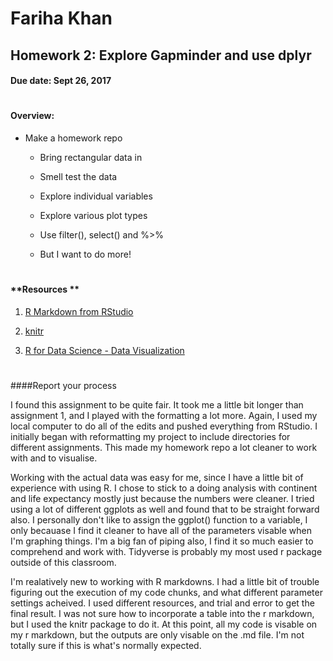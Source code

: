 # Fariha Khan 

## Homework 2: Explore Gapminder and use dplyr
#### Due date: Sept 26, 2017

#
#### **Overview:**

 - Make a homework repo
 
      - Bring rectangular data in
       
      - Smell test the data
       
      - Explore individual variables
       
      - Explore various plot types
       
      - Use filter(), select() and %>%
       
      - But I want to do more!

#
#### **Resources **     
1. [R Markdown from RStudio](http://rmarkdown.rstudio.com/lesson-1.html)

2. [knitr](https://yihui.name/knitr/)

3. [R for Data Science - Data Visualization](http://r4ds.had.co.nz/data-visualisation.html)

#
####Report your process

I found this assignment to be quite fair. It took me a little bit longer than assignment 1, and I played with the formatting a lot more. Again, I used my local computer to do all of the edits and pushed everything from RStudio. I initially began with reformatting my project to include directories for different assignments. This made my homework repo a lot cleaner to work with and to visualise. 

Working with the actual data was easy for me, since I have a little bit of experience with using R. I chose to stick to a doing analysis with continent and life expectancy mostly just because the numbers were cleaner. I tried using a lot of different ggplots as well and found that to be straight forward also. I personally don't like to assign the ggplot() function to a variable, I only becauase I find it cleaner to have all of the parameters visable when I'm graphing things.
I'm a big fan of piping also, I find it so much easier to comprehend and work with. Tidyverse is probably my most used r package outside of this classroom.

I'm realatively new to working with R markdowns. I had a little bit of trouble figuring out the execution of my code chunks, and what different parameter settings acheived. I used different resources, and trial and error to get the final result. I was not sure how to incorporate a table into the r markdown, but I used the knitr package to do it. At this point, all my code is visable on my r markdown, but the outputs are only visable on the .md file. I'm not totally sure if this is what's normally expected.
